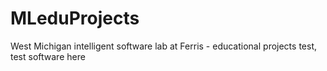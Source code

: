 # MLeduProjects
West Michigan intelligent software lab at Ferris - educational projects 
test, test software here  
